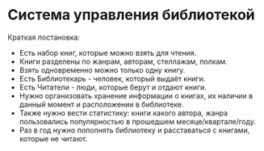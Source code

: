 # Система управления библиотекой

Краткая постановка:
- Есть набор книг, которые можно взять для чтения.
- Книги разделены по жанрам, авторам, стеллажам, полкам.
- Взять одновременно можно только одну книгу.
- Есть Библиотекарь - человек, который выдаёт книги.
- Есть Читатели - люди, которые берут и отдают книги.
- Нужно организовать хранение информации о книгах, их наличии в данный момент и расположении в библиотеке.
- Также нужно вести статистику: книги какого автора, жанра пользовались популярностью в прошедшем месяце/квартале/году.
- Раз в год нужно пополнять библиотеку и расставаться с книгами, которые не читают.
